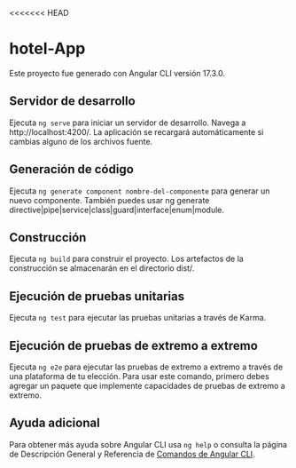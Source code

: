 <<<<<<< HEAD
# hotel-App

Este proyecto fue generado con Angular CLI versión 17.3.0.

## Servidor de desarrollo

Ejecuta `ng serve` para iniciar un servidor de desarrollo. Navega a http://localhost:4200/. La aplicación se recargará automáticamente si cambias alguno de los archivos fuente.

## Generación de código

Ejecuta `ng generate component nombre-del-componente` para generar un nuevo componente. También puedes usar ng generate directive|pipe|service|class|guard|interface|enum|module.

## Construcción

Ejecuta `ng build` para construir el proyecto. Los artefactos de la construcción se almacenarán en el directorio dist/.

## Ejecución de pruebas unitarias

Ejecuta `ng test` para ejecutar las pruebas unitarias a través de Karma.

## Ejecución de pruebas de extremo a extremo

Ejecuta `ng e2e` para ejecutar las pruebas de extremo a extremo a través de una plataforma de tu elección. Para usar este comando, primero debes agregar un paquete que implemente capacidades de pruebas de extremo a extremo.

## Ayuda adicional

Para obtener más ayuda sobre Angular CLI usa `ng help` o consulta la página de Descripción General y Referencia de [Comandos de Angular CLI](https://angular.io/cli).

